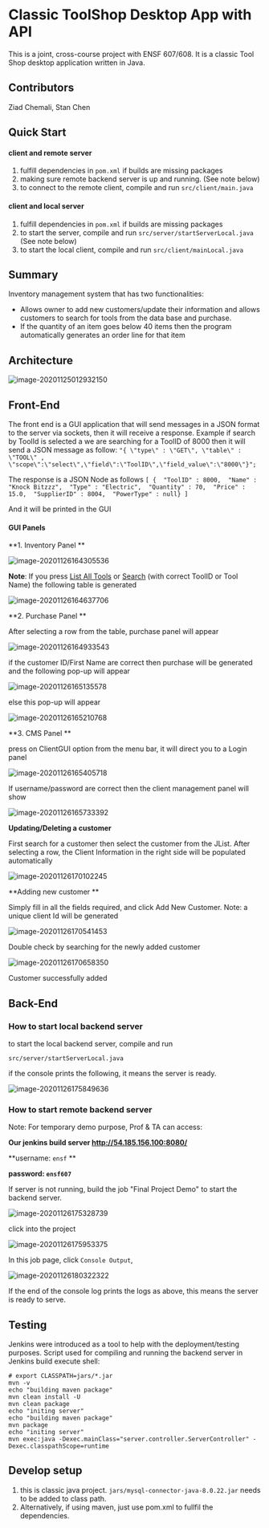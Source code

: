 # Classic ToolShop Desktop App with API
This is a joint, cross-course project with ENSF 607/608. It is a classic Tool Shop desktop application written in Java. 

## Contributors

Ziad Chemali, Stan Chen



## Quick Start

#### client and remote server

1. fulfill dependencies in `pom.xml` if builds are missing packages
2. making sure remote backend server is up and running. (See note below)
3. to connect to the remote client, compile and run `src/client/main.java`

#### client and local server

1. fulfill dependencies in `pom.xml` if builds are missing packages
2. to start the server, compile and run `src/server/startServerLocal.java` (See note below)
3. to start the local client, compile and run `src/client/mainLocal.java` 



## Summary

Inventory management system that has two functionalities:

- Allows owner to add new customers/update their information and allows customers to search for tools from the data base and purchase.
- If the quantity of an item goes below 40 items then the program automatically generates an order line for that item



## Architecture

![image-20201125012932150](README.assets/image-20201125012932150.png)

## Front-End

The front end is a GUI application that will send messages in a JSON format to the server via sockets, then it will receive a response. Example if search by ToolId is selected  a we are searching for a ToolID of 8000 then it will send a JSON message as follow:  ```"{ \"type\" : \"GET\", \"table\" : \"TOOL\" , \"scope\":\"select\",\"field\":\"ToolID\",\"field_value\":\"8000\"}";```

The response is a JSON Node as follows ```[ {  "ToolID" : 8000,  "Name" : "Knock Bitzzz",  "Type" : "Electric",  "Quantity" : 70,  "Price" : 15.0,  "SupplierID" : 8004,  "PowerType" : null} ]```

 And it will be printed in the GUI

#### GUI Panels

**1. Inventory Panel **

![image-20201126164305536](README.assets/image-20201126164305536.png)

**Note**: If you press <u>List All Tools</u> or <u>Search</u> (with correct ToolID or Tool Name) the following table is generated



![image-20201126164637706](README.assets/image-20201126164637706.png)

**2. Purchase Panel **

After selecting a row from the table, purchase panel will appear

![image-20201126164933543](README.assets/image-20201126164933543.png)



if the customer ID/First Name are correct then purchase will be generated and the following pop-up will appear

![image-20201126165135578](README.assets/image-20201126165135578.png)

else this pop-up will appear

![image-20201126165210768](README.assets/image-20201126165210768.png)

**3. CMS Panel **

press on ClientGUI option from the menu bar, it will direct you to a Login panel

![image-20201126165405718](README.assets/image-20201126165405718.png)

If username/password are correct then the client management panel will show

![image-20201126165733392](README.assets/image-20201126165733392.png)

**Updating/Deleting a customer**

First search for a customer then select the customer from the JList. After selecting a row, the Client Information in the right side will be populated automatically

![image-20201126170102245](README.assets/image-20201126170102245.png)



**Adding new customer **

Simply fill in all the fields required, and click Add New Customer. Note: a unique client Id will be generated

![image-20201126170541453](README.assets/image-20201126170541453.png)



Double check by searching for the newly added customer

![image-20201126170658350](README.assets/image-20201126170658350.png)

Customer successfully added



## Back-End

### How to start local backend server

to start the local backend server, compile and run 

```
src/server/startServerLocal.java
```

if the console prints the following, it means the server is ready. 

![image-20201126175849636](README.assets/image-20201126175849636.png)

### How to start remote backend server

Note: For temporary demo purpose, Prof & TA can access:  

**Our jenkins build server http://54.185.156.100:8080/**

**username: `ensf`  **

**password: `ensf607`**



If server is not running, build the job "Final Project Demo" to start the backend server. 

![image-20201126175328739](README.assets/image-20201126175328739.png)

click into the project

![image-20201126175953375](README.assets/image-20201126175953375.png)

In this job page, click `Console Output`, 

![image-20201126180322322](README.assets/image-20201126180322322.png)

If the end of the console log prints the logs as above, this means the server is ready to serve. 



## Testing

Jenkins were introduced as a tool to help with the deployment/testing purposes. Script used for compiling and running the backend server in Jenkins build execute shell: 

```shell
# export CLASSPATH=jars/*.jar
mvn -v
echo "building maven package"
mvn clean install -U
mvn clean package
echo "initing server"
echo "building maven package"
mvn package
echo "initing server"
mvn exec:java -Dexec.mainClass="server.controller.ServerController" -Dexec.classpathScope=runtime 
```



## Develop setup

1. this is classic java project. `jars/mysql-connector-java-8.0.22.jar` needs to be added to class path. 
2. Alternatively, if using maven, just use pom.xml to fullfil the dependencies.

